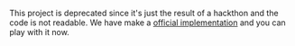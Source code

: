 This project is deprecated since it's just the result of a hackthon and the code is not readable. We have make a [official implementation](https://github.com/pingcap/tidb-wasm) and you can play with it now.
